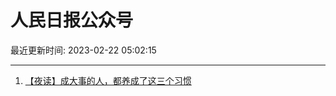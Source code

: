 # 人民日报公众号

最近更新时间: 2023-02-22 05:02:15

--- 
1. [【夜读】成大事的人，都养成了这三个习惯](https://mp.weixin.qq.com/s/4ckmuUwDxKmFQdujNtuq9A) 
